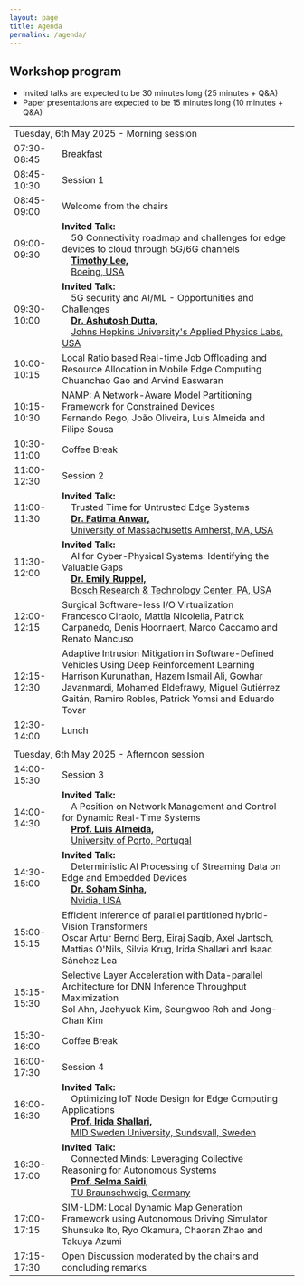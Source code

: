 ```yaml
---
layout: page
title: Agenda
permalink: /agenda/
---
```


## Workshop program

- Invited talks are expected to be 30 minutes long (25 minutes + Q&A)
- Paper presentations are expected to be 15 minutes long (10 minutes + Q&A)

<table class="program" cellspacing="2" cellpadding="2">
    <tbody>
        <tr>
            <td class="program-tag" colspan="2">Tuesday, 6th May 2025 - Morning session</td>
        </tr>
        <tr>
            <td class="program-break">07:30-08:45</td>
            <td class="program-break">Breakfast</td>
        </tr>
        <tr>
            <td class="program-topic">08:45-10:30</td>
            <td class="program-topic">Session 1</td>
        </tr>
        <tr>
            <td class="program-event">08:45-09:00</td>
            <td class="program-event">Welcome from the chairs</td>
        </tr>
        <tr>
            <td class="program-special-event">09:00-09:30</td>
            <td class="program-special-event"><b>Invited Talk:</b>
                <br>&emsp;<span>5G Connectivity roadmap and challenges for edge devices to cloud through 5G/6G channels</span>
                <b><br>&emsp;<a href="/2025/speakers/#lee-timothy">Timothy Lee,</a></b>
                <br>&emsp;<a href="https://www.boeing.com/">Boeing, USA </a>
            </td>
        </tr>
        <tr>
            <td class="program-special-event">09:30-10:00</td>
            <td class="program-special-event"><b>Invited Talk:</b>
                <br>&emsp;<span>5G security and AI/ML - Opportunities and Challenges</span>
                <b><br>&emsp;<a href="/2025/speakers/#dutta-ashutosh">Dr. Ashutosh Dutta,</a></b>
                <br>&emsp;<a href="https://www.jhuapl.edu/">Johns Hopkins University's Applied Physics Labs, USA </a>
            </td>
        </tr>
        <tr>
            <td>10:00-10:15</td>
            <td>
                Local Ratio based Real-time Job Offloading and Resource Allocation in Mobile Edge Computing
                <br>
                <span class="program-speaker">Chuanchao Gao and Arvind Easwaran</span>
            </td>
        </tr>
        <tr>
            <td>10:15-10:30</td>
            <td>
                NAMP: A Network-Aware Model Partitioning Framework for Constrained Devices
                <br>
                <span class="program-speaker">Fernando Rego, João Oliveira, Luis Almeida and Filipe Sousa</span>
            </td>
        </tr>
        <tr>
            <td class="program-break">10:30-11:00</td>
            <td class="program-break">Coffee Break</td>
        </tr>
        <tr>
            <td class="program-topic">11:00-12:30</td>
            <td class="program-topic">Session 2</td>
        </tr>
        <tr>
            <td class="program-special-event">11:00-11:30</td>
            <td class="program-special-event"><b>Invited Talk:</b>
                <br>&emsp;<span >Trusted Time for Untrusted Edge Systems</span> 
                <b><br>&emsp;<a href="/2025/speakers/#anwar-Fatima">Dr. Fatima Anwar,</a></b>
                <br>&emsp;<a href="https://www.umass.edu/">University of Massachusetts Amherst, MA, USA</a>
            </td>
        </tr>
        <tr>
            <td class="program-special-event">11:30-12:00</td>
            <td class="program-special-event"><b>Invited Talk:</b>
                <br>&emsp;<span >AI for Cyber-Physical Systems: Identifying the Valuable Gaps</span> 
                <b><br>&emsp;<a href="/2025/speakers/#ruppel-emily">Dr. Emily Ruppel,</a></b>
                <br>&emsp;<a href="https://www.bosch.us/">Bosch Research & Technology Center, PA, USA</a>
            </td>
        </tr>
        <tr>
            <td>12:00-12:15</td>
            <td>
                Surgical Software-less I/O Virtualization
                <br>
                <span class="program-speaker">Francesco Ciraolo, Mattia Nicolella, Patrick Carpanedo, Denis Hoornaert, Marco Caccamo and Renato Mancuso</span>
            </td>
        </tr>
        <tr>
            <td>12:15-12:30</td>
            <td>
                Adaptive Intrusion Mitigation in Software-Defined Vehicles Using Deep Reinforcement Learning
                <br>
                <span class="program-speaker">Harrison Kurunathan, Hazem Ismail Ali, Gowhar Javanmardi, Mohamed Eldefrawy, Miguel Gutiérrez Gaitán, Ramiro Robles, Patrick Yomsi and Eduardo Tovar</span>
            </td>
        </tr>
        <tr>
            <td class="program-break">12:30-14:00</td>
            <td class="program-break">Lunch</td>
        </tr>
        <tr>
            <td class="program-divider"></td>
        </tr>
        <tr>
            <td class="program-tag" colspan="2">Tuesday, 6th May 2025 - Afternoon session</td>
        </tr>
        <tr>
            <td class="program-topic">14:00-15:30</td>
            <td class="program-topic">Session 3</td>
        </tr>
        <tr>
            <td class="program-special-event">14:00-14:30</td>
            <td class="program-special-event"><b>Invited Talk:</b>
                <br>&emsp;<span>A Position on Network Management and Control for Dynamic Real-Time Systems</span>
                <b><br>&emsp;<a href="/2025/speakers/#almeida-luis">Prof. Luis Almeida,</a></b>
                <br>&emsp;<a href="https://www.up.pt/portal/en">University of Porto, Portugal</a>
            </td>
        </tr>
        <tr>
            <td class="program-special-event">14:30-15:00</td>
            <td class="program-special-event"><b>Invited Talk:</b>
                <br>&emsp;<span>Deterministic AI Processing of Streaming Data on Edge and Embedded Devices</span>
                <b><br>&emsp;<a href="/2025/speakers/#sinha-soham">Dr. Soham Sinha,</a></b>
                <br>&emsp;<a href="https://www.nvidia.com/en-us">Nvidia, USA</a>
            </td>
        </tr>
        <tr>
            <td>15:00-15:15</td>
            <td>
                Efficient Inference of parallel partitioned hybrid-Vision Transformers
                <br>
                <span class="program-speaker">Oscar Artur Bernd Berg, Eiraj Saqib, Axel Jantsch, Mattias O'Nils, Silvia Krug, Irida Shallari and Isaac Sánchez Lea</span>
            </td>
        </tr>
        <tr>
            <td>15:15-15:30</td>
            <td>
                Selective Layer Acceleration with Data-parallel Architecture for DNN Inference Throughput Maximization
                <br>
                <span class="program-speaker">Sol Ahn, Jaehyuck Kim, Seungwoo Roh and Jong-Chan Kim</span>
            </td>
        </tr>
        <tr>
            <td class="program-break">15:30-16:00</td>
            <td class="program-break">Coffee Break</td>
        </tr>
        <tr>
            <td class="program-topic">16:00-17:30</td>
            <td class="program-topic">Session 4 </td>
        </tr>
        <tr>
            <td class="program-special-event">16:00-16:30</td>
            <td class="program-special-event"><b>Invited Talk:</b>
                <br>&emsp;<span>Optimizing IoT Node Design for Edge Computing Applications</span> 
                <b><br>&emsp;<a href="/2025/speakers/#shallari-irida">Prof. Irida Shallari,</a></b>
                <br>&emsp;<a href="https://www.miun.se/en/">MID Sweden University, Sundsvall, Sweden </a>
            </td>
        </tr>
        <tr>
            <td class="program-special-event">16:30-17:00</td>
            <td class="program-special-event"><b>Invited Talk:</b>
                <br>&emsp;<span>Connected Minds: Leveraging Collective Reasoning for Autonomous Systems</span>
                <b><br>&emsp;<a href="/2025/speakers/#saidi-selma">Prof. Selma Saidi,</a></b>
                <br>&emsp;<a href="https://www.tu-braunschweig.de/en">TU Braunschweig, Germany </a>
            </td>
        </tr>
        <tr>
            <td>17:00-17:15</td>
            <td>
                SIM-LDM: Local Dynamic Map Generation Framework using Autonomous Driving Simulator
                <br>
                <span class="program-speaker">Shunsuke Ito, Ryo Okamura, Chaoran Zhao and Takuya Azumi</span>
            </td>
        </tr>
        <tr>
            <td class="program-topic">17:15-17:30</td>
            <td class="program-topic">Open Discussion moderated by the chairs and concluding remarks</td>
        </tr>
    </tbody>
</table>
